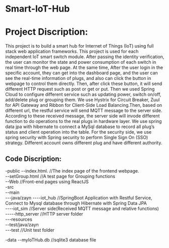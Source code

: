 # Smart-IoT-Hub
Project Discription:
====
This project is to build a smart hub for Internet of Things (IoT) using full stack web application frameworks. This project is used for each independent IoT smart switch module. After passing the identity verification, the user can monitor the state and power consumption of each switch in real time through the web page. At the same time, After the user login in the specific account, they can get into the dashboard page, and the user can see the real-time information of plugs, and also can click the button in webpage to control them directly.  Then, after click these button, it will send different HTTP request such as post or get or put. Then we used Spring Cloud to configure different service such as updating power, switch on/off, add/delete plug or grouping them. We use Hystrix for Circuit Breaker, Zuul for API Gateway and Ribbon for Client-Side Load Balancing.Then, based on different url, the restful service will send MQTT message to the server side. According to these received message, the server side will invode different function to do operations to the real plugs in hardware layer. 
We use spring data jpa with hibernate to connect a MySql database to record all plug’s status and client operation into the table.
For the security side, we use spring security with Spring security to perform Single Sign On (SSO) strategy. Different account owns different plug and have different authority.

Code Discription:
----

-public
--index.html.               //The index page of the frontend webpage.  
--setGroup.html             //A test page for Grouping functions  
--Web                     //Front-end pages using ReactJS  
-src  
--main  
---java/zayn
----iot_hub          //SpringBoot Application with Restful Service, Connect to Mysql database through Hibernate with Spring Data JPA  
----iot_sim          //Server side(Received MQTT message and relative functions)  
-----http_server  //HTTP server folder  
---resources  
--test/java/zayn  
---test                     //Unit test folder  

-data
--myIoTHub.db         //sqlite3 database file
